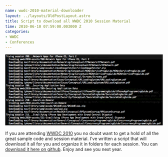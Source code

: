 ```yaml
--- 
name: wwdc-2010-material-downloader
layout: ../layouts/OldPostLayout.astro
title: Script to download all WWDC 2010 Session Material
time: 2010-06-10 07:59:00.003000 Z
categories: 
- WWDC
- Conferences
---
```

<a href="http://github.com/jfahrenkrug/wwdc2010-material-downloader"><img src="/images/posts/wwdc2010material.png" alt="wwdc2010"/></a><br/>
<p>If you are attending <a href="http://developer.apple.com/wwdc">WWDC 2010</a> you no doubt want to get a hold of all the great sample code and session material. I've written a script that will download it all for you and organize it in folders for each session. You can <a href="http://github.com/jfahrenkrug/wwdc2010-material-downloader">download it here on github</a>. Enjoy and see you next year.</p>